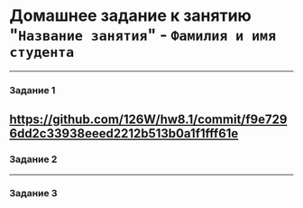 # Домашнее задание к занятию "`Название занятия`" - `Фамилия и имя студента`
---
### Задание 1
https://github.com/126W/hw8.1/commit/f9e7296dd2c33938eeed2212b513b0a1f1fff61e
---
### Задание 2
---
### Задание 3
